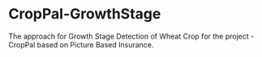 # CropPal-GrowthStage
The approach for Growth Stage Detection of Wheat Crop for the project - CropPal based on Picture Based Insurance.

